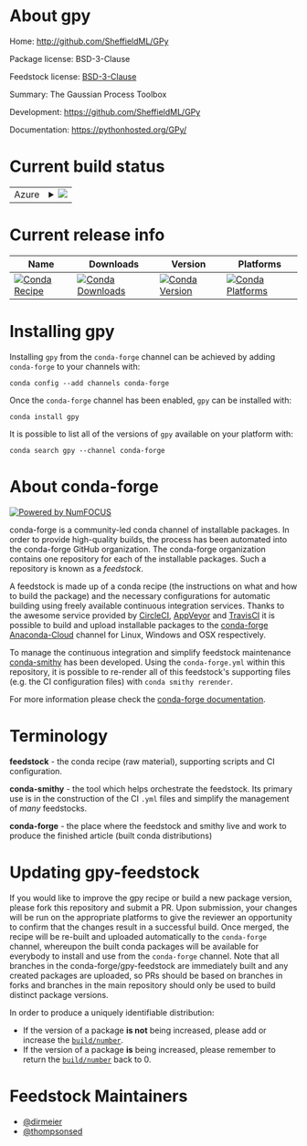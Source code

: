 About gpy
=========

Home: http://github.com/SheffieldML/GPy

Package license: BSD-3-Clause

Feedstock license: [BSD-3-Clause](https://github.com/conda-forge/gpy-feedstock/blob/master/LICENSE.txt)

Summary: The Gaussian Process Toolbox

Development: https://github.com/SheffieldML/GPy

Documentation: https://pythonhosted.org/GPy/

Current build status
====================


<table>
    
  <tr>
    <td>Azure</td>
    <td>
      <details>
        <summary>
          <a href="https://dev.azure.com/conda-forge/feedstock-builds/_build/latest?definitionId=5588&branchName=master">
            <img src="https://dev.azure.com/conda-forge/feedstock-builds/_apis/build/status/gpy-feedstock?branchName=master">
          </a>
        </summary>
        <table>
          <thead><tr><th>Variant</th><th>Status</th></tr></thead>
          <tbody><tr>
              <td>linux_64_numpy1.16</td>
              <td>
                <a href="https://dev.azure.com/conda-forge/feedstock-builds/_build/latest?definitionId=5588&branchName=master">
                  <img src="https://dev.azure.com/conda-forge/feedstock-builds/_apis/build/status/gpy-feedstock?branchName=master&jobName=linux&configuration=linux_64_numpy1.16" alt="variant">
                </a>
              </td>
            </tr><tr>
              <td>linux_64_numpy1.18</td>
              <td>
                <a href="https://dev.azure.com/conda-forge/feedstock-builds/_build/latest?definitionId=5588&branchName=master">
                  <img src="https://dev.azure.com/conda-forge/feedstock-builds/_apis/build/status/gpy-feedstock?branchName=master&jobName=linux&configuration=linux_64_numpy1.18" alt="variant">
                </a>
              </td>
            </tr><tr>
              <td>linux_64_numpy1.19</td>
              <td>
                <a href="https://dev.azure.com/conda-forge/feedstock-builds/_build/latest?definitionId=5588&branchName=master">
                  <img src="https://dev.azure.com/conda-forge/feedstock-builds/_apis/build/status/gpy-feedstock?branchName=master&jobName=linux&configuration=linux_64_numpy1.19" alt="variant">
                </a>
              </td>
            </tr><tr>
              <td>osx_64_numpy1.16</td>
              <td>
                <a href="https://dev.azure.com/conda-forge/feedstock-builds/_build/latest?definitionId=5588&branchName=master">
                  <img src="https://dev.azure.com/conda-forge/feedstock-builds/_apis/build/status/gpy-feedstock?branchName=master&jobName=osx&configuration=osx_64_numpy1.16" alt="variant">
                </a>
              </td>
            </tr><tr>
              <td>osx_64_numpy1.18</td>
              <td>
                <a href="https://dev.azure.com/conda-forge/feedstock-builds/_build/latest?definitionId=5588&branchName=master">
                  <img src="https://dev.azure.com/conda-forge/feedstock-builds/_apis/build/status/gpy-feedstock?branchName=master&jobName=osx&configuration=osx_64_numpy1.18" alt="variant">
                </a>
              </td>
            </tr><tr>
              <td>osx_64_numpy1.19</td>
              <td>
                <a href="https://dev.azure.com/conda-forge/feedstock-builds/_build/latest?definitionId=5588&branchName=master">
                  <img src="https://dev.azure.com/conda-forge/feedstock-builds/_apis/build/status/gpy-feedstock?branchName=master&jobName=osx&configuration=osx_64_numpy1.19" alt="variant">
                </a>
              </td>
            </tr><tr>
              <td>win_64_numpy1.16</td>
              <td>
                <a href="https://dev.azure.com/conda-forge/feedstock-builds/_build/latest?definitionId=5588&branchName=master">
                  <img src="https://dev.azure.com/conda-forge/feedstock-builds/_apis/build/status/gpy-feedstock?branchName=master&jobName=win&configuration=win_64_numpy1.16" alt="variant">
                </a>
              </td>
            </tr><tr>
              <td>win_64_numpy1.19</td>
              <td>
                <a href="https://dev.azure.com/conda-forge/feedstock-builds/_build/latest?definitionId=5588&branchName=master">
                  <img src="https://dev.azure.com/conda-forge/feedstock-builds/_apis/build/status/gpy-feedstock?branchName=master&jobName=win&configuration=win_64_numpy1.19" alt="variant">
                </a>
              </td>
            </tr>
          </tbody>
        </table>
      </details>
    </td>
  </tr>
</table>

Current release info
====================

| Name | Downloads | Version | Platforms |
| --- | --- | --- | --- |
| [![Conda Recipe](https://img.shields.io/badge/recipe-gpy-green.svg)](https://anaconda.org/conda-forge/gpy) | [![Conda Downloads](https://img.shields.io/conda/dn/conda-forge/gpy.svg)](https://anaconda.org/conda-forge/gpy) | [![Conda Version](https://img.shields.io/conda/vn/conda-forge/gpy.svg)](https://anaconda.org/conda-forge/gpy) | [![Conda Platforms](https://img.shields.io/conda/pn/conda-forge/gpy.svg)](https://anaconda.org/conda-forge/gpy) |

Installing gpy
==============

Installing `gpy` from the `conda-forge` channel can be achieved by adding `conda-forge` to your channels with:

```
conda config --add channels conda-forge
```

Once the `conda-forge` channel has been enabled, `gpy` can be installed with:

```
conda install gpy
```

It is possible to list all of the versions of `gpy` available on your platform with:

```
conda search gpy --channel conda-forge
```


About conda-forge
=================

[![Powered by NumFOCUS](https://img.shields.io/badge/powered%20by-NumFOCUS-orange.svg?style=flat&colorA=E1523D&colorB=007D8A)](http://numfocus.org)

conda-forge is a community-led conda channel of installable packages.
In order to provide high-quality builds, the process has been automated into the
conda-forge GitHub organization. The conda-forge organization contains one repository
for each of the installable packages. Such a repository is known as a *feedstock*.

A feedstock is made up of a conda recipe (the instructions on what and how to build
the package) and the necessary configurations for automatic building using freely
available continuous integration services. Thanks to the awesome service provided by
[CircleCI](https://circleci.com/), [AppVeyor](https://www.appveyor.com/)
and [TravisCI](https://travis-ci.com/) it is possible to build and upload installable
packages to the [conda-forge](https://anaconda.org/conda-forge)
[Anaconda-Cloud](https://anaconda.org/) channel for Linux, Windows and OSX respectively.

To manage the continuous integration and simplify feedstock maintenance
[conda-smithy](https://github.com/conda-forge/conda-smithy) has been developed.
Using the ``conda-forge.yml`` within this repository, it is possible to re-render all of
this feedstock's supporting files (e.g. the CI configuration files) with ``conda smithy rerender``.

For more information please check the [conda-forge documentation](https://conda-forge.org/docs/).

Terminology
===========

**feedstock** - the conda recipe (raw material), supporting scripts and CI configuration.

**conda-smithy** - the tool which helps orchestrate the feedstock.
                   Its primary use is in the construction of the CI ``.yml`` files
                   and simplify the management of *many* feedstocks.

**conda-forge** - the place where the feedstock and smithy live and work to
                  produce the finished article (built conda distributions)


Updating gpy-feedstock
======================

If you would like to improve the gpy recipe or build a new
package version, please fork this repository and submit a PR. Upon submission,
your changes will be run on the appropriate platforms to give the reviewer an
opportunity to confirm that the changes result in a successful build. Once
merged, the recipe will be re-built and uploaded automatically to the
`conda-forge` channel, whereupon the built conda packages will be available for
everybody to install and use from the `conda-forge` channel.
Note that all branches in the conda-forge/gpy-feedstock are
immediately built and any created packages are uploaded, so PRs should be based
on branches in forks and branches in the main repository should only be used to
build distinct package versions.

In order to produce a uniquely identifiable distribution:
 * If the version of a package **is not** being increased, please add or increase
   the [``build/number``](https://conda.io/docs/user-guide/tasks/build-packages/define-metadata.html#build-number-and-string).
 * If the version of a package **is** being increased, please remember to return
   the [``build/number``](https://conda.io/docs/user-guide/tasks/build-packages/define-metadata.html#build-number-and-string)
   back to 0.

Feedstock Maintainers
=====================

* [@dirmeier](https://github.com/dirmeier/)
* [@thompsonsed](https://github.com/thompsonsed/)

